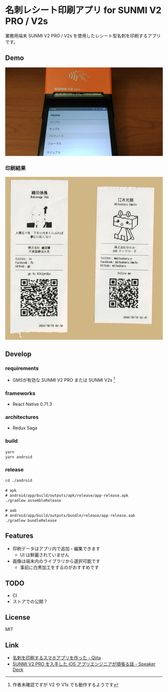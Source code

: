 名刺レシート印刷アプリ for SUNMI V2 PRO / V2s
==

業務用端末 SUNMI V2 PRO / V2s を使用したレシート型名刺を印刷するアプリです。

## Demo

[![動作デモ動画](README_Images/thumbnail.png)](https://www.youtube.com/watch?v=s9HNWSZ2Gbo)


### 印刷結果

![印刷結果](README_Images/receipts.png)

## Develop

### requirements

- GMSが有効な SUNMI V2 PRO または SUNMI V2s [^requirements-others]

[^requirements-others]: 作者未確認ですが V2 や V1s でも動作するようです

### frameworks

- React Native 0.71.3

### architectures

- Redux Saga

### build

```shell
yarn
yarn android
```

### release

```shell
cd ./android

# apk
# android/app/build/outputs/apk/release/app-release.apk
./gradlew assembleRelease

# aab
# android/app/build/outputs/bundle/release/app-release.aab
./gradlew bundleRelease
```

## Features

- 印刷データはアプリ内で追加・編集できます
  - UI は鮮麗されていません
- 画像は端末内のライブラリから選択可能です
  - 事前に白黒加工をするのがおすすめです
 
## TODO

- CI
- ストアでの公開？

## License

MIT

## Link

- [名刺を印刷するスマホアプリを作った \- Qiita](https://qiita.com/mitsuharu_e/items/2aeb060c6934e763b6c0)
- [SUNMI V2 PRO を入手した iOS アプリエンジニアが頑張る話 \- Speaker Deck](https://speakerdeck.com/mitsuharu/kyotolt-20221209)
